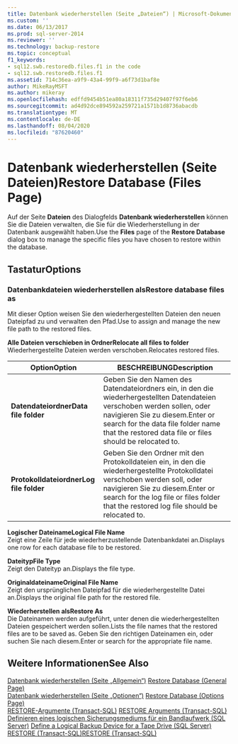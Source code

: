 ```yaml
---
title: Datenbank wiederherstellen (Seite „Dateien“) | Microsoft-Dokumentation
ms.custom: ''
ms.date: 06/13/2017
ms.prod: sql-server-2014
ms.reviewer: ''
ms.technology: backup-restore
ms.topic: conceptual
f1_keywords:
- sql12.swb.restoredb.files.f1 in the code
- sql12.swb.restoredb.files.f1
ms.assetid: 714c36ea-a9f9-43a4-99f9-a6f73d1baf8e
author: MikeRayMSFT
ms.author: mikeray
ms.openlocfilehash: edffd9454b51ea80a18311f735d29407f97f6eb6
ms.sourcegitcommit: ad4d92dce894592a259721a1571b1d8736abacdb
ms.translationtype: MT
ms.contentlocale: de-DE
ms.lasthandoff: 08/04/2020
ms.locfileid: "87620460"
---
```

# <a name="restore-database-files-page"></a><span data-ttu-id="e57a2-102">Datenbank wiederherstellen (Seite Dateien)</span><span class="sxs-lookup"><span data-stu-id="e57a2-102">Restore Database (Files Page)</span></span>
  <span data-ttu-id="e57a2-103">Auf der Seite **Dateien** des Dialogfelds **Datenbank wiederherstellen** können Sie die Dateien verwalten, die Sie für die Wiederherstellung in der Datenbank ausgewählt haben.</span><span class="sxs-lookup"><span data-stu-id="e57a2-103">Use the **Files** page of the **Restore Database** dialog box to manage the specific files you have chosen to restore within the database.</span></span>  
  
## <a name="options"></a><span data-ttu-id="e57a2-104">Tastatur</span><span class="sxs-lookup"><span data-stu-id="e57a2-104">Options</span></span>  
  
### <a name="restore-database-files-as"></a><span data-ttu-id="e57a2-105">Datenbankdateien wiederherstellen als</span><span class="sxs-lookup"><span data-stu-id="e57a2-105">Restore database files as</span></span>  
 <span data-ttu-id="e57a2-106">Mit dieser Option weisen Sie den wiederhergestellten Dateien den neuen Dateipfad zu und verwalten den Pfad.</span><span class="sxs-lookup"><span data-stu-id="e57a2-106">Use to assign and manage the new file path to the restored files.</span></span>  
  
 <span data-ttu-id="e57a2-107">**Alle Dateien verschieben in Ordner**</span><span class="sxs-lookup"><span data-stu-id="e57a2-107">**Relocate all files to folder**</span></span>  
 <span data-ttu-id="e57a2-108">Wiederhergestellte Dateien werden verschoben.</span><span class="sxs-lookup"><span data-stu-id="e57a2-108">Relocates restored files.</span></span>  
  
|<span data-ttu-id="e57a2-109">Option</span><span class="sxs-lookup"><span data-stu-id="e57a2-109">Option</span></span>|<span data-ttu-id="e57a2-110">BESCHREIBUNG</span><span class="sxs-lookup"><span data-stu-id="e57a2-110">Description</span></span>|  
|------------|-----------------|  
|<span data-ttu-id="e57a2-111">**Datendateiordner**</span><span class="sxs-lookup"><span data-stu-id="e57a2-111">**Data file folder**</span></span>|<span data-ttu-id="e57a2-112">Geben Sie den Namen des Datendateiordners ein, in den die wiederhergestellten Datendateien verschoben werden sollen, oder navigieren Sie zu diesem.</span><span class="sxs-lookup"><span data-stu-id="e57a2-112">Enter or search for the data file folder name that the restored data file or files should be relocated to.</span></span>|  
|<span data-ttu-id="e57a2-113">**Protokolldateiordner**</span><span class="sxs-lookup"><span data-stu-id="e57a2-113">**Log file folder**</span></span>|<span data-ttu-id="e57a2-114">Geben Sie den Ordner mit den Protokolldateien ein, in den die wiederhergestellte Protokolldatei verschoben werden soll, oder navigieren Sie zu diesem.</span><span class="sxs-lookup"><span data-stu-id="e57a2-114">Enter or search for the log file or files folder that the restored log file should be relocated to.</span></span>|  
  
 <span data-ttu-id="e57a2-115">**Logischer Dateiname**</span><span class="sxs-lookup"><span data-stu-id="e57a2-115">**Logical File Name**</span></span>  
 <span data-ttu-id="e57a2-116">Zeigt eine Zeile für jede wiederherzustellende Datenbankdatei an.</span><span class="sxs-lookup"><span data-stu-id="e57a2-116">Displays one row for each database file to be restored.</span></span>  
  
 <span data-ttu-id="e57a2-117">**Dateityp**</span><span class="sxs-lookup"><span data-stu-id="e57a2-117">**File Type**</span></span>  
 <span data-ttu-id="e57a2-118">Zeigt den Dateityp an.</span><span class="sxs-lookup"><span data-stu-id="e57a2-118">Displays the file type.</span></span>  
  
 <span data-ttu-id="e57a2-119">**Originaldateiname**</span><span class="sxs-lookup"><span data-stu-id="e57a2-119">**Original File Name**</span></span>  
 <span data-ttu-id="e57a2-120">Zeigt den ursprünglichen Dateipfad für die wiederhergestellte Datei an.</span><span class="sxs-lookup"><span data-stu-id="e57a2-120">Displays the original file path for the restored file.</span></span>  
  
 <span data-ttu-id="e57a2-121">**Wiederherstellen als**</span><span class="sxs-lookup"><span data-stu-id="e57a2-121">**Restore As**</span></span>  
 <span data-ttu-id="e57a2-122">Die Dateinamen werden aufgeführt, unter denen die wiederhergestellten Dateien gespeichert werden sollen.</span><span class="sxs-lookup"><span data-stu-id="e57a2-122">Lists the file names that the restored files are to be saved as.</span></span> <span data-ttu-id="e57a2-123">Geben Sie den richtigen Dateinamen ein, oder suchen Sie nach diesem.</span><span class="sxs-lookup"><span data-stu-id="e57a2-123">Enter or search for the appropriate file name.</span></span>  
  
## <a name="see-also"></a><span data-ttu-id="e57a2-124">Weitere Informationen</span><span class="sxs-lookup"><span data-stu-id="e57a2-124">See Also</span></span>  
 <span data-ttu-id="e57a2-125">[Datenbank wiederherstellen &#40;Seite „Allgemein“&#41;](../../integration-services/general-page-of-integration-services-designers-options.md) </span><span class="sxs-lookup"><span data-stu-id="e57a2-125">[Restore Database &#40;General Page&#41;](../../integration-services/general-page-of-integration-services-designers-options.md) </span></span>  
 <span data-ttu-id="e57a2-126">[Datenbank wiederherstellen &#40;Seite „Optionen“&#41;](restore-database-options-page.md) </span><span class="sxs-lookup"><span data-stu-id="e57a2-126">[Restore Database &#40;Options Page&#41;](restore-database-options-page.md) </span></span>  
 <span data-ttu-id="e57a2-127">[RESTORE-Argumente &#40;Transact-SQL&#41;](/sql/t-sql/statements/restore-statements-arguments-transact-sql) </span><span class="sxs-lookup"><span data-stu-id="e57a2-127">[RESTORE Arguments &#40;Transact-SQL&#41;](/sql/t-sql/statements/restore-statements-arguments-transact-sql) </span></span>  
 <span data-ttu-id="e57a2-128">[Definieren eines logischen Sicherungsmediums für ein Bandlaufwerk &#40;SQL Server&#41;](define-a-logical-backup-device-for-a-tape-drive-sql-server.md) </span><span class="sxs-lookup"><span data-stu-id="e57a2-128">[Define a Logical Backup Device for a Tape Drive &#40;SQL Server&#41;](define-a-logical-backup-device-for-a-tape-drive-sql-server.md) </span></span>  
 [<span data-ttu-id="e57a2-129">RESTORE &#40;Transact-SQL&#41;</span><span class="sxs-lookup"><span data-stu-id="e57a2-129">RESTORE &#40;Transact-SQL&#41;</span></span>](/sql/t-sql/statements/restore-statements-transact-sql)  
  
  
